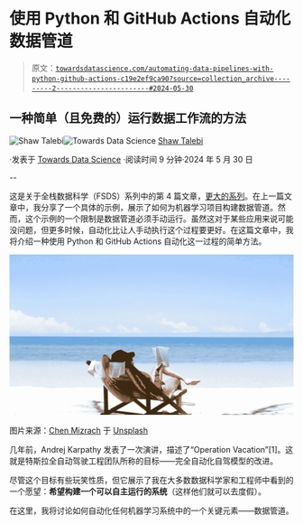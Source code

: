 # 使用 Python 和 GitHub Actions 自动化数据管道

> 原文：[`towardsdatascience.com/automating-data-pipelines-with-python-github-actions-c19e2ef9ca90?source=collection_archive---------2-----------------------#2024-05-30`](https://towardsdatascience.com/automating-data-pipelines-with-python-github-actions-c19e2ef9ca90?source=collection_archive---------2-----------------------#2024-05-30)

## 一种简单（且免费的）运行数据工作流的方法

[](https://shawhin.medium.com/?source=post_page---byline--c19e2ef9ca90--------------------------------)![Shaw Talebi](https://shawhin.medium.com/?source=post_page---byline--c19e2ef9ca90--------------------------------)[](https://towardsdatascience.com/?source=post_page---byline--c19e2ef9ca90--------------------------------)![Towards Data Science](https://towardsdatascience.com/?source=post_page---byline--c19e2ef9ca90--------------------------------) [Shaw Talebi](https://shawhin.medium.com/?source=post_page---byline--c19e2ef9ca90--------------------------------)

·发表于 [Towards Data Science](https://towardsdatascience.com/?source=post_page---byline--c19e2ef9ca90--------------------------------) ·阅读时间 9 分钟·2024 年 5 月 30 日

--

这是关于全栈数据科学（FSDS）系列中的第 4 篇文章，[更大的系列](https://shawhin.medium.com/list/full-stack-data-science-f0910c75d006)。在上一篇文章中，我分享了一个具体的示例，展示了如何为机器学习项目构建数据管道。然而，这个示例的一个限制是数据管道必须手动运行。虽然这对于某些应用来说可能没问题，但更多时候，自动化比让人手动执行这个过程要更好。在这篇文章中，我将介绍一种使用 Python 和 GitHub Actions 自动化这一过程的简单方法。

![](img/fbe474e2de536c41b975274c1bba3f97.png)

图片来源：[Chen Mizrach](https://unsplash.com/@chenhanozel?utm_source=medium&utm_medium=referral) 于 [Unsplash](https://unsplash.com/?utm_source=medium&utm_medium=referral)

几年前，Andrej Karpathy 发表了一次演讲，描述了“Operation Vacation”[1]。这就是特斯拉全自动驾驶工程团队所称的目标——完全自动化自驾模型的改进。

尽管这个目标有些玩笑性质，但它展示了我在大多数数据科学家和工程师中看到的一个愿望：**希望构建一个可以自主运行的系统**（这样他们就可以去度假）。

在这里，我将讨论如何自动化任何机器学习系统中的一个关键元素——数据管道。
